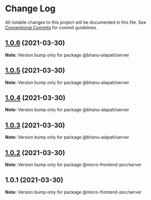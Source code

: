 # Change Log

All notable changes to this project will be documented in this file.
See [Conventional Commits](https://conventionalcommits.org) for commit guidelines.

## [1.0.6](https://github.com/bhanu-alapati/micro-frontend-poc/compare/v1.0.5...v1.0.6) (2021-03-30)

**Note:** Version bump only for package @bhanu-alapati/server





## [1.0.5](https://github.com/bhanu-alapati/micro-frontend-poc/compare/v1.0.4...v1.0.5) (2021-03-30)

**Note:** Version bump only for package @bhanu-alapati/server





## [1.0.4](https://github.com/bhanu-alapati/micro-frontend-poc/compare/v1.0.3...v1.0.4) (2021-03-30)

**Note:** Version bump only for package @bhanu-alapati/server





## [1.0.3](https://github.com/bhanu-alapati/micro-frontend-poc/compare/v1.0.2...v1.0.3) (2021-03-30)

**Note:** Version bump only for package @bhanu-alapati/server





## [1.0.2](https://github.com/bhanu-alapati/micro-frontend-poc/compare/v1.0.1...v1.0.2) (2021-03-30)

**Note:** Version bump only for package @micro-frontend-poc/server





## 1.0.1 (2021-03-30)

**Note:** Version bump only for package @micro-frontend-poc/server
